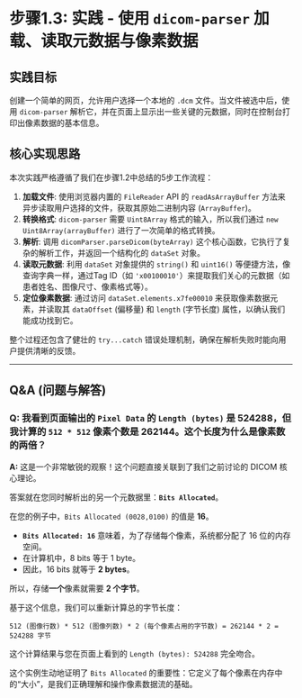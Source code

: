 # 步骤1.3: 实践 - 使用 `dicom-parser` 加载、读取元数据与像素数据

## 实践目标

创建一个简单的网页，允许用户选择一个本地的 `.dcm` 文件。当文件被选中后，使用 `dicom-parser` 解析它，并在页面上显示出一些关键的元数据，同时在控制台打印出像素数据的基本信息。

## 核心实现思路

本次实践严格遵循了我们在步骤1.2中总结的5步工作流程：

1.  **加载文件**: 使用浏览器内置的 `FileReader` API 的 `readAsArrayBuffer` 方法来异步读取用户选择的文件，获取其原始二进制内容 (`ArrayBuffer`)。
2.  **转换格式**: `dicom-parser` 需要 `Uint8Array` 格式的输入，所以我们通过 `new Uint8Array(arrayBuffer)` 进行了一次简单的格式转换。
3.  **解析**: 调用 `dicomParser.parseDicom(byteArray)` 这个核心函数，它执行了复杂的解析工作，并返回一个结构化的 `dataSet` 对象。
4.  **读取元数据**: 利用 `dataSet` 对象提供的 `string()` 和 `uint16()` 等便捷方法，像查询字典一样，通过Tag ID（如 `'x00100010'`）来提取我们关心的元数据（如患者姓名、图像尺寸、像素格式等）。
5.  **定位像素数据**: 通过访问 `dataSet.elements.x7fe00010` 来获取像素数据元素，并读取其 `dataOffset` (偏移量) 和 `length` (字节长度) 属性，以确认我们能成功找到它。

整个过程还包含了健壮的 `try...catch` 错误处理机制，确保在解析失败时能向用户提供清晰的反馈。

---

## Q&A (问题与解答)

### Q: 我看到页面输出的 `Pixel Data` 的 `Length (bytes)` 是 524288，但我计算的 `512 * 512` 像素个数是 262144。这个长度为什么是像素数的两倍？

**A:** 这是一个非常敏锐的观察！这个问题直接关联到了我们之前讨论的 DICOM 核心理论。

答案就在您同时解析出的另一个元数据里：**`Bits Allocated`**。

在您的例子中，`Bits Allocated (0028,0100)` 的值是 **16**。

- **`Bits Allocated: 16`** 意味着，为了存储每个像素，系统都分配了 16 位的内存空间。
- 在计算机中，8 bits 等于 1 byte。
- 因此，16 bits 就等于 **2 bytes**。

所以，存储**一个**像素就需要 **2 个字节**。

基于这个信息，我们可以重新计算总的字节长度：

`512 (图像行数) * 512 (图像列数) * 2 (每个像素占用的字节数) = 262144 * 2 = 524288 字节`

这个计算结果与您在页面上看到的 `Length (bytes): 524288` 完全吻合。

这个实例生动地证明了 `Bits Allocated` 的重要性：它定义了每个像素在内存中的“大小”，是我们正确理解和操作像素数据流的基础。
